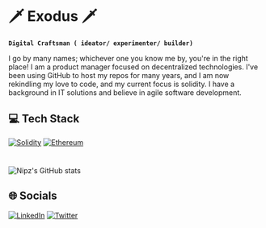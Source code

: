 <img src="https://komarev.com/ghpvc/?username=nipz&style=flat-square&color=blue" alt=""/>

# 🗡️ Exodus 🗡️

**`Digital Craftsman ( ideator/ experimenter/ builder)`**

<p align="left">
I go by many names; whichever one you know me by, you're in the right place! I am a product manager focused on decentralized technologies. I've been using GitHub to host my repos for many years, and I am now rekindling my love to code, and my current focus is solidity. I have a background in IT solutions and believe in agile software development.

## 💻 Tech Stack

[![Solidity](https://img.shields.io/badge/Solidity-%23363636.svg?style=for-the-badge&logo=solidity&logoColor=white)](https://soliditylang.org/)
[![Ethereum](https://img.shields.io/badge/Ethereum-3C3C3D?style=for-the-badge&logo=Ethereum&logoColor=white)](https://ethereum.org/en/)

#

![Nipz's GitHub stats](https://github-readme-stats.vercel.app/api?username=nipz&show_icons=true&theme=gruvbox)

## 🌐 Socials

[![LinkedIn](https://img.shields.io/badge/linkedin-%230077B5.svg?style=for-the-badge&logo=linkedin&logoColor=white)](https://www.linkedin.com/in/estevez-watson/)
[![Twitter](https://img.shields.io/badge/Twitter-%231DA1F2.svg?style=for-the-badge&logo=Twitter&logoColor=white)](https://twitter.com/eforexodus)

<!--
**nipz/nipz** is a ✨ _special_ ✨ repository because its `README.md` (this file) appears on your GitHub profile.

Here are some ideas to get you started:

- 🔭 I’m currently working on ...
- 🌱 I’m currently learning ...
- 👯 I’m looking to collaborate on ...
- 🤔 I’m looking for help with ...
- 💬 Ask me about ...
- 📫 How to reach me: ...
- 😄 Pronouns: ...
- ⚡ Fun fact: ...
-->
